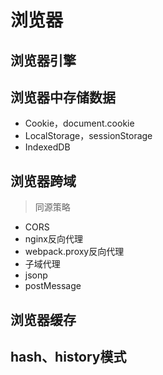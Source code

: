 # 浏览器

## 浏览器引擎



## 浏览器中存储数据

* Cookie，document.cookie
* LocalStorage，sessionStorage
* IndexedDB



## 浏览器跨域

> 同源策略

* CORS
* nginx反向代理
* webpack.proxy反向代理
* 子域代理
* jsonp
* postMessage



## 浏览器缓存

## hash、history模式